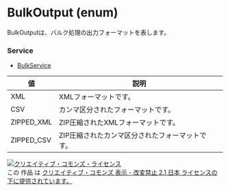 # BulkOutput (enum)
BulkOutputは、バルク処理の出力フォーマットを表します。
### Service
+ [BulkService](../services/BulkService.md)

| 値 | 説明 | 
|---|---|
| XML| XMLフォーマットです。 |
| CSV| カンマ区分されたフォーマットです。 |
| ZIPPED_XML| ZIP圧縮されたXMLフォーマットです。 |
| ZIPPED_CSV| ZIP圧縮されたカンマ区分されたフォーマットです。 |
<a rel="license" href="http://creativecommons.org/licenses/by-nd/2.1/jp/"><img alt="クリエイティブ・コモンズ・ライセンス" style="border-width:0" src="https://i.creativecommons.org/l/by-nd/2.1/jp/88x31.png" /></a><br />この 作品 は <a rel="license" href="http://creativecommons.org/licenses/by-nd/2.1/jp/">クリエイティブ・コモンズ 表示 - 改変禁止 2.1 日本 ライセンスの下に提供されています。</a>
